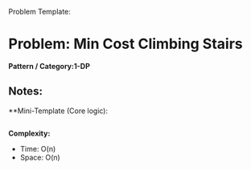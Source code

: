 Problem Template:

# Problem: Min Cost Climbing Stairs 

**Pattern / Category:1-DP**

**Notes:**
- 

**Mini-Template (Core logic):
```

```

**Complexity:**
 - Time: O(n)
 - Space: O(n)